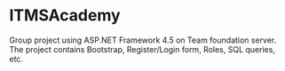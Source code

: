 # ITMSAcademy

Group project using ASP.NET Framework 4.5 on Team foundation server.
The project contains Bootstrap, Register/Login form, Roles, SQL queries, etc. 


